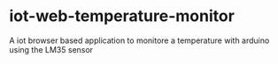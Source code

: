 # iot-web-temperature-monitor
A iot browser based application to monitore a temperature with arduino using the LM35 sensor 
